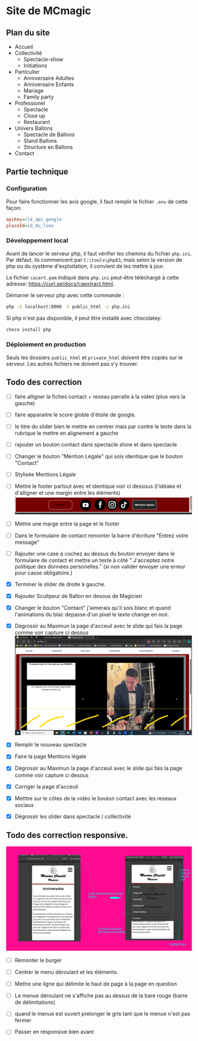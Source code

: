 # Site de MCmagic

## Plan du site

- Accueil
- Collectivité
    - Spectacle-show
    - Initiations
- Particulier
    - Anniversaire Adultes
    - Anniversaire Enfants
    - Mariage
    - Family party
- Professionel
    - Spectacle
    - Close up
    - Restaurant
- Univers Ballons
    - Spectacle de Ballons
    - Stand Ballons
    - Structure en Ballons
- Contact

## Partie technique
### Configuration
Pour faire fonctionner les avis google, il faut remplir le fichier `.env` de cette façon:
```ini
apiKey=clé_api_google
placeId=id_du_lieu
```
### Développement local
Avant de lancer le serveur php, il faut vérifier les chemins du fichier `php.ini`. Par défaut, ils commencent par `C:\tools\php83`, mais selon la version de php ou du système d'exploitation, il convient de les mettre à jour.

Le fichier `cacert.pem` indiqué dans `php.ini` peut-être téléchargé à cette adresse: https://curl.se/docs/caextract.html.

Démarrer le serveur php avec cette commande :
```sh
php -S localhost:8000 -t public_html -c php.ini
```

Si php n'est pas disponible, il peut être installé avec chocolatey:
```sh
choco install php
```

### Déploiement en production
Seuls les dossiers `public_html` et `private_html` doivent être copiés sur le serveur.
Les autres fichiers ne doivent pas s'y trouver. 

## Todo des correction

 - [ ] faire alligner la fiches contact + reseau parralle à la video (plus vers la gauche)
 - [ ] faire apparaitre le score globle d'étoile de google.
 - [ ] le titre du slider bien le mettre en centrer mais par contre le texte dans la rubrique le mettre en alignement a gauche


 - [ ] rajouter un bouton contact dans spectacle show et dans spectacle

 
 - [ ] Changer le bouton "Mention Légale"  qui sois identique que le bouton "Contact"
 - [ ] Stylisée Mentions Légale
 - [ ] Mettre le footer partout avec et identique voir ci dessous (l'idéake et d'alligner et une margin entre les éléments)
 ![capture](/public_html/Image/footer.jpg)
 - [ ] Mettre une marge entre la page et le footer

 - [ ] Dans le formulaire de contact remonter la barre d'écriture "Entrez votre message"
 - [ ] Rajouter une case à cochez au dessus du bouton envoyer dans le formulaire de contact et mettre un texte à côté " J'acceptez notre politique des données personelles." (si non valider envoyer une erreur pour casse obligatoire.)

  - [x] Terminer le slider de droite à gauche.
  - [x] Rajouter Scultpeur de Ballon en desous de Magicien
  - [x] Changer le bouton "Contact" j'aimerais qu'il sois blanc et quand l'animations du blac depasse d'un pixel le texte change en noir.
  - [x] Dégrossir au Maximun la page d'acceuil avec le slide qui fais la page comme voir capture ci desous ![capture](/public_html/Image/test.jpg)
  - [x] Remplir le nouveau spectacle
  - [x] Faire la page Mentions légale 
  - [x] Dégrossir au Maximun la page d'acceuil avec le slide qui fais la page comme voir capture ci desous
  - [X] Corriger la page d'acceuil
  - [x] Metttre sur le côtes de la vidéo le bouton contact avec les reseaux sociaux
  - [x] Dégrossir les slider dans spectacle / colléctivité

  ## Todo des correction responsive.

![capture](/public_html/Image/resp.jpg)
   - [ ] Remonter le burger
   - [ ] Centrer le menu déroulant et les éléments.
   - [ ] Mettre une ligne qui délimite le haut de page à la page en question
   - [ ] Le menue déroulant ne s'affiche pas au dessus de la bare rouge (barre de délimitations)
   - [ ] quand le menue est ouvert prelonger le gris tant que le menue n'est pas fermer
   - [ ] Passer en responsive bien avant 
   




